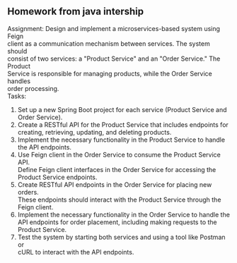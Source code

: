 ## Homework from java intership
Assignment: Design and implement a microservices-based system using Feign</br>
client as a communication mechanism between services. The system should</br>
consist of two services: a "Product Service" and an "Order Service." The Product</br>
Service is responsible for managing products, while the Order Service handles</br>
order processing.</br>
Tasks:</br>
1. Set up a new Spring Boot project for each service (Product Service and</br>
Order Service).</br>
2. Create a RESTful API for the Product Service that includes endpoints for</br>
creating, retrieving, updating, and deleting products.</br>
3. Implement the necessary functionality in the Product Service to handle</br>
the API endpoints.</br>
4. Use Feign client in the Order Service to consume the Product Service API.</br>
Define Feign client interfaces in the Order Service for accessing the</br>
Product Service endpoints.</br>
5. Create RESTful API endpoints in the Order Service for placing new orders.</br>
These endpoints should interact with the Product Service through the</br>
Feign client.</br>
6. Implement the necessary functionality in the Order Service to handle the</br>
API endpoints for order placement, including making requests to the</br>
Product Service.</br>
7. Test the system by starting both services and using a tool like Postman or</br>
cURL to interact with the API endpoints.</br>
